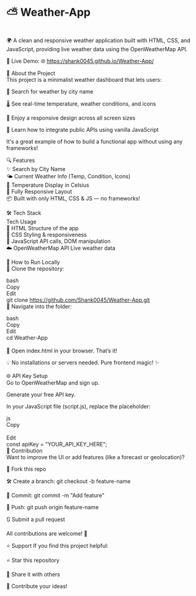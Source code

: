 <h1>⛅ Weather-App </h1> </br>
🌍 A clean and responsive weather application built with HTML, CSS, and JavaScript, providing live weather data using the OpenWeatherMap API.</br>

🔗 Live Demo: 🌐  https://shank0045.github.io/Weather-App/
  
📌 About the Project </br>
This project is a minimalist weather dashboard that lets users:</br>

🌆 Search for weather by city name</br>

🌡️ See real-time temperature, weather conditions, and icons</br>

📱 Enjoy a responsive design across all screen sizes</br>

🧠 Learn how to integrate public APIs using vanilla JavaScript</br>

It's a great example of how to build a functional app without using any frameworks!</br>

🔍 Features</br>
✨ Search by City Name</br>
🌤️ Current Weather Info (Temp, Condition, Icons)</br>
🧊 Temperature Display in Celsius</br>
📱 Fully Responsive Layout</br>
📦 Built with only HTML, CSS & JS — no frameworks!</br>

🛠️ Tech Stack</br>
Tech	Usage</br>
🧱 HTML	Structure of the app</br>
🎨 CSS	Styling & responsiveness</br>
🔧 JavaScript	API calls, DOM manipulation</br>
☁️ OpenWeatherMap API	Live weather data</br>


🚀 How to Run Locally</br>
📁 Clone the repository:</br>

bash</br>
Copy</br>
Edit</br>
git clone https://github.com/Shank0045/Weather-App.git</br>
📂 Navigate into the folder:</br>

bash</br>
Copy</br>
Edit</br>
cd Weather-App</br></br>
🧪 Open index.html in your browser. That’s it!</br>

💡 No installations or servers needed. Pure frontend magic! ✨</br>
</br>
🌐 API Key Setup</br>
Go to OpenWeatherMap and sign up.</br>

Generate your free API key.</br>

In your JavaScript file (script.js), replace the placeholder:</br>

js</br>
Copy</br></br>
Edit</br>
const apiKey = "YOUR_API_KEY_HERE";</br>
🤝 Contribution</br>
Want to improve the UI or add features (like a forecast or geolocation)?</br>

🍴 Fork this repo</br>

🛠️ Create a branch: git checkout -b feature-name</br>

💾 Commit: git commit -m "Add feature"</br>

🚀 Push: git push origin feature-name</br>

🔃 Submit a pull request</br>

All contributions are welcome! 🙌</br>



⭐ Support
If you find this project helpful:

⭐ Star this repository

📢 Share it with others

🙌 Contribute your ideas!
